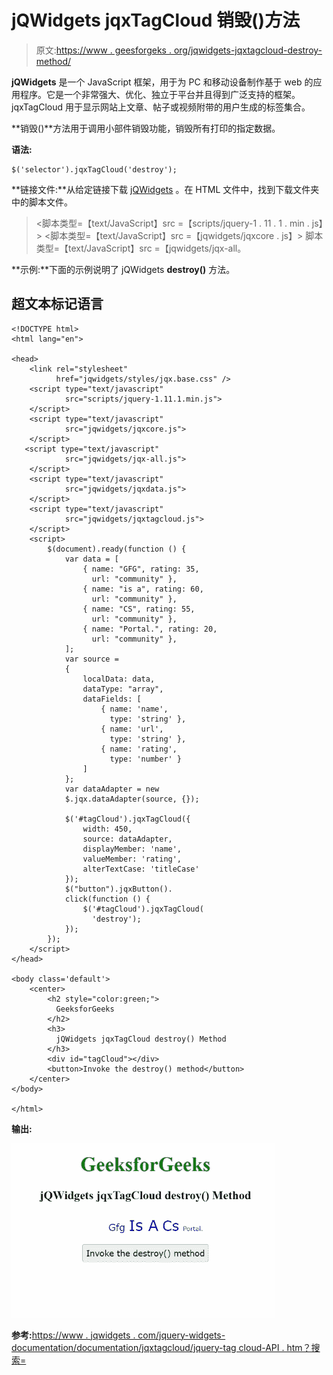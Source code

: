 # jQWidgets jqxTagCloud 销毁()方法

> 原文:[https://www . geesforgeks . org/jqwidgets-jqxtagcloud-destroy-method/](https://www.geeksforgeeks.org/jqwidgets-jqxtagcloud-destroy-method/)

**jQWidgets** 是一个 JavaScript 框架，用于为 PC 和移动设备制作基于 web 的应用程序。它是一个非常强大、优化、独立于平台并且得到广泛支持的框架。jqxTagCloud 用于显示网站上文章、帖子或视频附带的用户生成的标签集合。

**销毁()**方法用于调用小部件销毁功能，销毁所有打印的指定数据。

**语法:**

```
$('selector').jqxTagCloud('destroy'); 
```

**链接文件:**从给定链接下载 [jQWidgets](https://www.jqwidgets.com/download/) 。在 HTML 文件中，找到下载文件夹中的脚本文件。

> <link rel="”stylesheet”" href="”jqwidgets/styles/jqx.base.css”" type="”text/css”">
> <脚本类型=【text/JavaScript】src =【scripts/jquery-1 . 11 . 1 . min . js】></脚本>
> <脚本类型=【text/JavaScript】src =【jqwidgets/jqxcore . js】></脚本>
> 脚本类型=【text/JavaScript】src =【jqwidgets/jqx-all。

**示例:**下面的示例说明了 jQWidgets **destroy()** 方法。

## 超文本标记语言

```
<!DOCTYPE html>
<html lang="en">

<head>
    <link rel="stylesheet" 
          href="jqwidgets/styles/jqx.base.css" />
    <script type="text/javascript" 
            src="scripts/jquery-1.11.1.min.js">
    </script>
    <script type="text/javascript" 
            src="jqwidgets/jqxcore.js">
    </script>
   <script type="text/javascript" 
            src="jqwidgets/jqx-all.js">
    </script>
    <script type="text/javascript" 
            src="jqwidgets/jqxdata.js">
    </script>
    <script type="text/javascript" 
            src="jqwidgets/jqxtagcloud.js">
    </script>
    <script>
        $(document).ready(function () {
            var data = [
                { name: "GFG", rating: 35,
                  url: "community" },
                { name: "is a", rating: 60,
                  url: "community" },
                { name: "CS", rating: 55, 
                  url: "community" },
                { name: "Portal.", rating: 20, 
                  url: "community" },
            ];
            var source =
            {
                localData: data,
                dataType: "array",
                dataFields: [
                    { name: 'name', 
                      type: 'string' },
                    { name: 'url', 
                      type: 'string' },
                    { name: 'rating', 
                      type: 'number' }
                ]
            };
            var dataAdapter = new 
            $.jqx.dataAdapter(source, {});

            $('#tagCloud').jqxTagCloud({
                width: 450,
                source: dataAdapter,
                displayMember: 'name',
                valueMember: 'rating',
                alterTextCase: 'titleCase'
            });
            $("button").jqxButton().
            click(function () {
                $('#tagCloud').jqxTagCloud(
                  'destroy');
            });
        });
    </script>
</head>

<body class='default'>
    <center>
        <h2 style="color:green;"> 
          GeeksforGeeks 
        </h2>
        <h3> 
          jQWidgets jqxTagCloud destroy() Method 
        </h3>
        <div id="tagCloud"></div>
        <button>Invoke the destroy() method</button>
    </center>
</body>

</html>
```

**输出:**

![](img/7c65556a6b8897809b8ff4c75cc2024d.png)

**参考:**[https://www . jqwidgets . com/jquery-widgets-documentation/documentation/jqxtagcloud/jquery-tag cloud-API . htm？搜索=](https://www.jqwidgets.com/jquery-widgets-documentation/documentation/jqxtagcloud/jquery-tagcloud-api.htm?search=)